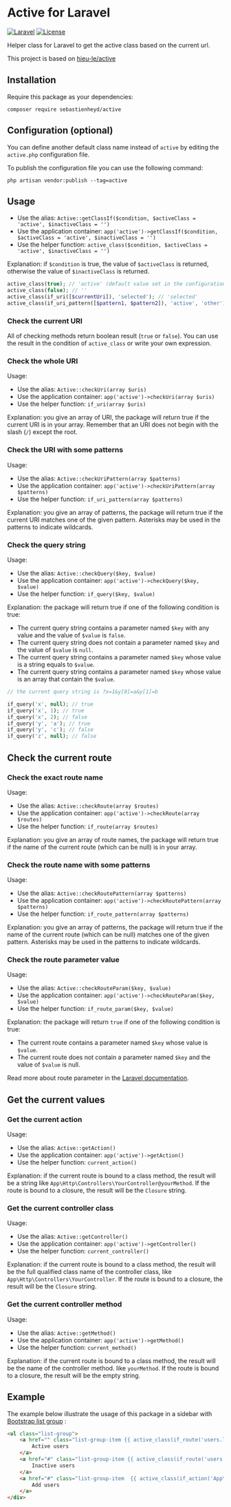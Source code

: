 Active for Laravel
======

[![Laravel](https://img.shields.io/badge/Laravel-6.x%20→%2010.x-green?logo=Laravel&style=flat-square)](https://laravel.com/)
[![License](https://poser.pugx.org/hieu-le/active/license.svg)](LICENSE)

Helper class for Laravel to get the active class based on the current url.

This project is based on [hieu-le/active](https://github.com/letrunghieu/active)

## Installation

Require this package as your dependencies:

```
composer require sebastienheyd/active
```

## Configuration (optional)

You can define another default class name instead of `active` by editing the `active.php` configuration file.

To publish the configuration file you can use the following command:

```
php artisan vendor:publish --tag=active
```

## Usage

* Use the alias: `Active::getClassIf($condition, $activeClass = 'active', $inactiveClass = '')`
* Use the application container: `app('active')->getClassIf($condition, $activeClass = 'active', $inactiveClass = '')`
* Use the helper function: `active_class($condition, $activeClass = 'active', $inactiveClass = '')`

Explanation: if `$condition` is true, the value of `$activeClass` is returned, otherwise the value of `$inactiveClass` is returned.

```php
active_class(true); // 'active' (default value set in the configuration file)
active_class(false); // ''
active_class(if_uri([$currentUri]), 'selected'); // 'selected'
active_class(if_uri_pattern([$pattern1, $pattern2]), 'active', 'other'); // 'other'
```

### Check the current URI

All of checking methods return boolean result (`true` or `false`). You can use the result in the condition of `active_class` or write your own expression.

### Check the whole URI

Usage:

* Use the alias: `Active::checkUri(array $uris)`
* Use the application container: `app('active')->checkUri(array $uris)`
* Use the helper function: `if_uri(array $uris)`

Explanation: you give an array of URI, the package will return true if the current URI is in your array. Remember that an URI does not begin with the slash (`/`) except the root.

### Check the URI with some patterns

Usage:

* Use the alias: `Active::checkUriPattern(array $patterns)`
* Use the application container: `app('active')->checkUriPattern(array $patterns)`
* Use the helper function: `if_uri_pattern(array $patterns)`

Explanation: you give an array of patterns, the package will return true if the current URI matches one of the given pattern. Asterisks may be used in the patterns to indicate wildcards.

### Check the query string

Usage:

* Use the alias: `Active::checkQuery($key, $value)`
* Use the application container: `app('active')->checkQuery($key, $value)`
* Use the helper function: `if_query($key, $value)`

Explanation: the package will return true if one of the following condition is true:

* The current query string contains a parameter named `$key` with any value and the value of `$value` is `false`.
* The current query string does not contain a parameter named `$key` and the value of `$value` is `null`.
* The current query string contains a parameter named `$key` whose value is a string equals to `$value`.
* The current query string contains a parameter named `$key` whose value is an array that contain the `$value`.

```php
// the current query string is ?x=1&y[0]=a&y[1]=b

if_query('x', null); // true
if_query('x', 1); // true
if_query('x', 2); // false
if_query('y', 'a'); // true
if_query('y', 'c'); // false
if_query('z', null); // false
```

## Check the current route

### Check the exact route name

Usage:

* Use the alias: `Active::checkRoute(array $routes)`
* Use the application container: `app('active')->checkRoute(array $routes)`
* Use the helper function: `if_route(array $routes)`

Explanation: you give an array of route names, the package will return true if the name of the current route (which can be null) is in your array.

### Check the route name with some patterns

Usage:

* Use the alias: `Active::checkRoutePattern(array $patterns)`
* Use the application container: `app('active')->checkRoutePattern(array $patterns)`
* Use the helper function: `if_route_pattern(array $patterns)`

Explanation: you give an array of patterns, the package will return true if the name of the current route (which can be null) matches one of the given pattern. Asterisks may be used in the patterns to indicate wildcards.

### Check the route parameter value

Usage:

* Use the alias: `Active::checkRouteParam($key, $value)`
* Use the application container: `app('active')->checkRouteParam($key, $value)`
* Use the helper function: `if_route_param($key, $value)`

Explanation: the package will return `true` if one of the following condition is true:

* The current route contains a parameter named `$key` whose value is `$value`.
* The current route does not contain a parameter named `$key` and the value of `$value` is null.

Read more about route parameter in the [Laravel documentation](https://laravel.com/docs/routing#route-parameters).

## Get the current values

### Get the current action

Usage:

* Use the alias: `Active::getAction()`
* Use the application container: `app('active')->getAction()`
* Use the helper function: `current_action()`

Explanation: if the current route is bound to a class method, the result will be a string like `App\Http\Controllers\YourController@yourMethod`. If the route is bound to a closure, the result will be the `Closure` string.

### Get the current controller class

Usage:

* Use the alias: `Active::getController()`
* Use the application container: `app('active')->getController()`
* Use the helper function: `current_controller()`

Explanation: if the current route is bound to a class method, the result will be the full qualified class name of the controller class, like `App\Http\Controllers\YourController`. If the route is bound to a closure, the result will be the `Closure` string.

### Get the current controller method

Usage:

* Use the alias: `Active::getMethod()`
* Use the application container: `app('active')->getMethod()`
* Use the helper function: `current_method()`

Explanation: if the current route is bound to a class method, the result will be the name of the controller method. like `yourMethod`. If the route is bound to a closure, the result will be the empty string.

## Example

The example below illustrate the usage of this package in a sidebar with [Bootstrap list group](https://getbootstrap.com/docs/5.3/components/list-group/) :

```html
<ul class="list-group">
    <a href="" class="list-group-item {{ active_class(if_route('users.list') && if_query('active', 1)) }}">
        Active users
    </a>
    <a href="#" class="list-group-item {{ active_class(if_route('users.list') && if_query('active', 0)) }}">
        Inactive users
    </a>
    <a href="#" class="list-group-item  {{ active_class(if_action('App\Http\Controllers\UserController@getNewUser')) }}">
        Add users
    </a>
</div>
```